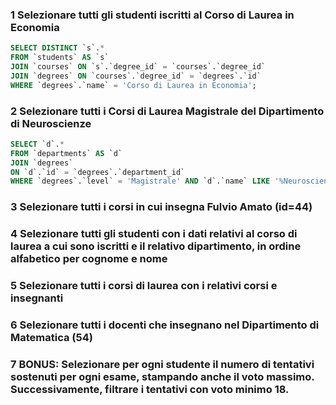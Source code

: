 ### 1 Selezionare tutti gli studenti iscritti al Corso di Laurea in Economia

```SQL
SELECT DISTINCT `s`.*
FROM `students` AS `s`
JOIN `courses` ON `s`.`degree_id` = `courses`.`degree_id`
JOIN `degrees` ON `courses`.`degree_id` = `degrees`.`id`
WHERE `degrees`.`name` = 'Corso di Laurea in Economia';
```
### 2 Selezionare tutti i Corsi di Laurea Magistrale del Dipartimento di Neuroscienze

```SQL
SELECT `d`.* 
FROM `departments` AS `d`
JOIN `degrees` 
ON `d`.`id` = `degrees`.`department_id`
WHERE `degrees`.`level` = 'Magistrale' AND `d`.`name` LIKE '%Neuroscienze';
```

### 3 Selezionare tutti i corsi in cui insegna Fulvio Amato (id=44)
### 4 Selezionare tutti gli studenti con i dati relativi al corso di laurea a cui sono iscritti e il relativo dipartimento, in ordine alfabetico per cognome e nome
### 5 Selezionare tutti i corsi di laurea con i relativi corsi e insegnanti
### 6 Selezionare tutti i docenti che insegnano nel Dipartimento di Matematica (54)
### 7 BONUS: Selezionare per ogni studente il numero di tentativi sostenuti per ogni esame, stampando anche il voto massimo. Successivamente, filtrare i tentativi con voto minimo 18.